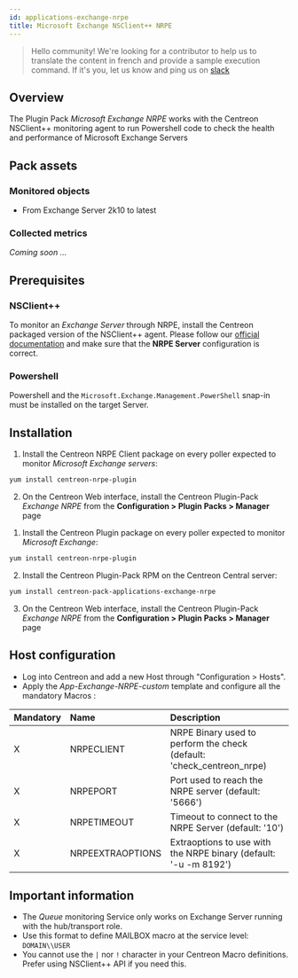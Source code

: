```yaml
---
id: applications-exchange-nrpe
title: Microsoft Exchange NSClient++ NRPE
---
```


> Hello community! We're looking for a contributor to help us to translate the 
content in french and provide a sample execution command. If it's you, let us 
know and ping us on [slack](https://centreon.slack.com)

## Overview

The Plugin Pack *Microsoft Exchange NRPE* works with the Centreon NSClient++ monitoring
agent to run Powershell code to check the health and performance of Microsoft Exchange 
Servers

## Pack assets

### Monitored objects

* From Exchange Server 2k10 to latest

### Collected metrics

*Coming soon ...*

## Prerequisites

### NSClient++

To monitor an *Exchange Server* through NRPE, install the Centreon packaged version 
of the NSClient++ agent. Please follow our [official documentation](../plugin-packs/tutorials/centreon-nsclient-tutorial.html) 
and make sure that the **NRPE Server** configuration is correct.

### Powershell 

Powershell and the `Microsoft.Exchange.Management.PowerShell` snap-in must be installed
on the target Server.

## Installation 

<!--DOCUSAURUS_CODE_TABS-->

<!--Online IMP Licence & IT-100 Editions-->

1. Install the Centreon NRPE Client package on every poller expected to monitor *Microsoft Exchange servers*:

```bash
yum install centreon-nrpe-plugin
```

2. On the Centreon Web interface, install the Centreon Plugin-Pack *Exchange NRPE* from the **Configuration > Plugin Packs > Manager** page

<!--Offline IMP License-->

1. Install the Centreon Plugin package on every poller expected to monitor *Microsoft Exchange*:

```bash
yum install centreon-nrpe-plugin
```

2. Install the Centreon Plugin-Pack RPM on the Centreon Central server:

```bash
yum install centreon-pack-applications-exchange-nrpe
```

3. On the Centreon Web interface, install the Centreon Plugin-Pack *Exchange NRPE* from the **Configuration > Plugin Packs > Manager** page

<!--END_DOCUSAURUS_CODE_TABS-->

## Host configuration

* Log into Centreon and add a new Host through "Configuration > Hosts".
* Apply the *App-Exchange-NRPE-custom* template and configure all the mandatory Macros :

| Mandatory | Name             | Description                                                            |
| :-------- | :--------------- | :--------------------------------------------------------------------- |
| X         | NRPECLIENT       | NRPE Binary used to perform the check (default: 'check_centreon_nrpe)  | 
| X         | NRPEPORT         | Port used to reach the NRPE server (default: '5666')                   |
| X         | NRPETIMEOUT      | Timeout to connect to the NRPE Server (default: '10')                  |
| X         | NRPEEXTRAOPTIONS | Extraoptions to use with the NRPE binary (default: '-u -m 8192')       |

## Important information

* The *Queue* monitoring Service only works on Exchange Server running with the 
hub/transport role. 
* Use this format to define MAILBOX macro at the service level: `DOMAIN\\USER`
* You cannot use the `|` nor `!` character in your Centreon Macro definitions. Prefer using NSClient++ API if you need this. 